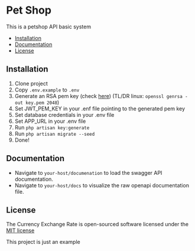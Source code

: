 # Pet Shop

This is a petshop API basic system

- [Installation](#installation)
- [Documentation](#documentation)
- [License](#license)

## Installation

1. Clone project
2. Copy `.env.example` to `.env`
3. Generate an RSA pem key (check [here](https://developers.yubico.com/PIV/Guides/Generating_keys_using_OpenSSL.html)) (TL/DR linux: `openssl genrsa -out key.pem 2048`)
4. Set JWT_PEM_KEY in your .enf file pointing to the generated pem key
5. Set database credentials in your .env file
6. Set APP_URL in your .env file
7. Run `php artisan key:generate`
8. Run `php artisan migrate --seed`
9. Done!

## Documentation

* Navigate to `your-host/documenation` to load the swagger API documentation.
* Navigate to `your-host/docs` to visualize the raw openapi documentation file.

## License

The Currency Exchange Rate is open-sourced software licensed under the [MIT license](http://opensource.org/licenses/MIT)



This project is just an example
